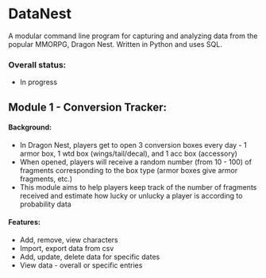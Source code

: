 # DataNest
A modular command line program for capturing and analyzing data from the popular MMORPG, Dragon Nest. Written in Python and uses SQL.

### Overall status:  
- In progress  
    
## Module 1 - Conversion Tracker:
#### Background:
- In Dragon Nest, players get to open 3 conversion boxes every day - 1 armor box, 1 wtd box (wings/tail/decal), and 1 acc box (accessory)  
- When opened, players will receive a random number (from 10 - 100) of fragments corresponding to the box type (armor boxes give armor fragments, etc.)  
- This module aims to help players keep track of the number of fragments received and estimate how lucky or unlucky a player is according to probability data
#### Features:  
- Add, remove, view characters  
- Import, export data from csv  
- Add, update, delete data for specific dates  
- View data - overall or specific entries  
